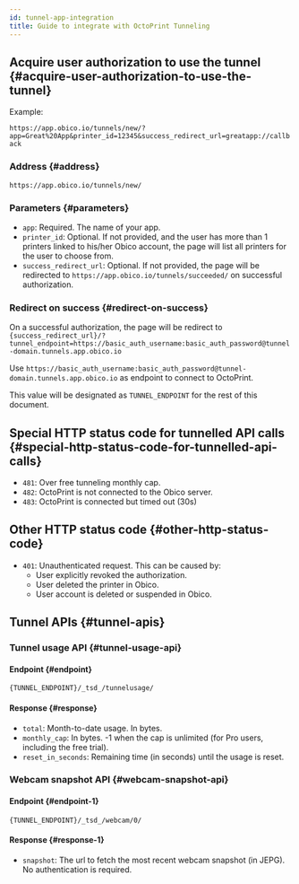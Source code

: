 ```yaml
---
id: tunnel-app-integration
title: Guide to integrate with OctoPrint Tunneling
---
```


## Acquire user authorization to use the tunnel {#acquire-user-authorization-to-use-the-tunnel}

Example:

`https://app.obico.io/tunnels/new/?app=Great%20App&printer_id=12345&success_redirect_url=greatapp://callback`

### Address {#address}

`https://app.obico.io/tunnels/new/`

### Parameters {#parameters}

* `app`: Required. The name of your app.
* `printer_id`: Optional. If not provided, and the user has more than 1 printers linked to his/her Obico account, the page will list all printers for the user to choose from.
* `success_redirect_url`: Optional. If not provided, the page will be redirected to `https://app.obico.io/tunnels/succeeded/` on successful authorization.

### Redirect on success {#redirect-on-success}

On a successful authorization, the page will be redirect to `{success_redirect_url}/?tunnel_endpoint=https://basic_auth_username:basic_auth_password@tunnel-domain.tunnels.app.obico.io`

Use `https://basic_auth_username:basic_auth_password@tunnel-domain.tunnels.app.obico.io` as endpoint to connect to OctoPrint.

This value will be designated as `TUNNEL_ENDPOINT` for the rest of this document.

## Special HTTP status code for tunnelled API calls {#special-http-status-code-for-tunnelled-api-calls}

* `481`: Over free tunneling monthly cap.
* `482`: OctoPrint is not connected to the Obico server.
* `483`: OctoPrint is connected but timed out (30s)

## Other HTTP status code {#other-http-status-code}

* `401`: Unauthenticated request. This can be caused by:
    * User explicitly revoked the authorization.
    * User deleted the printer in Obico.
    * User account is deleted or suspended in Obico.


## Tunnel APIs {#tunnel-apis}

### Tunnel usage API {#tunnel-usage-api}

#### Endpoint {#endpoint}

`{TUNNEL_ENDPOINT}/_tsd_/tunnelusage/`

#### Response {#response}

* `total`: Month-to-date usage. In bytes.
* `monthly_cap`: In bytes. -1 when the cap is unlimited (for Pro users, including the free trial).
* `reset_in_seconds`: Remaining time (in seconds) until the usage is reset.

### Webcam snapshot API {#webcam-snapshot-api}

#### Endpoint {#endpoint-1}

`{TUNNEL_ENDPOINT}/_tsd_/webcam/0/`

#### Response {#response-1}

* `snapshot`: The url to fetch the most recent webcam snapshot (in JEPG). No authentication is required.
